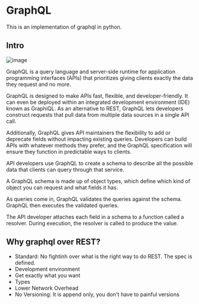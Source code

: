 # GraphQL
This is an implementation of graphql in python.

## Intro

![image](https://user-images.githubusercontent.com/50926437/130272807-b37f02dc-4f56-4d63-ba34-f6bb27925c96.png)

GraphQL is a query language and server-side runtime for application programming interfaces (APIs) that prioritizes giving clients exactly the data they request and no more. 

GraphQL is designed to make APIs fast, flexible, and developer-friendly. It can even be deployed within an integrated development environment (IDE) known as GraphiQL. As an alternative to REST, GraphQL lets developers construct requests that pull data from multiple data sources in a single API call. 

Additionally, GraphQL gives API maintainers the flexibility to add or deprecate fields without impacting existing queries. Developers can build APIs with whatever methods they prefer, and the GraphQL specification will ensure they function in predictable ways to clients.

API developers use GraphQL to create a schema to describe all the possible data that clients can query through that service. 

A GraphQL schema is made up of object types, which define which kind of object you can request and what fields it has. 

As queries come in, GraphQL validates the queries against the schema. GraphQL then executes the validated queries.

The API developer attaches each field in a schema to a function called a resolver. During execution, the resolver is called to produce the value.

## Why graphql over REST?
* Standard: No fightinh over what is the right way to do REST. The spec is defined.
* Development environment
* Get exactly what you want
* Types
* Lower Network Overhead
* No Versioning: It is append only, you don't have to painful versions
